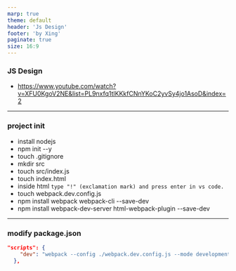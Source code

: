 ```yaml
---
marp: true
theme: default
header: 'Js Design'
footer: 'by Xing'
paginate: true
size: 16:9
---
```


<!--
_backgroundColor: white
_color: black
-->

### JS Design

- https://www.youtube.com/watch?v=XFU0KgoV2NE&list=PL9nxfq1tlKKkfCNnYKoC2yvSy4jo1AsoD&index=2

---

### project init

- install nodejs
- npm init --y
- touch .gitignore
- mkdir src
- touch src/index.js
- touch index.html
- inside html `type "!" (exclamation mark) and press enter in vs code.`
- touch webpack.dev.config.js
- npm install webpack webpack-cli --save-dev
- npm install webpack-dev-server html-webpack-plugin --save-dev

---

### modify package.json

```json
"scripts": {
    "dev": "webpack --config ./webpack.dev.config.js --mode development"
  },
```
